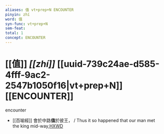 ```yaml
---
aliases: 值 vt+prep+N ENCOUNTER
pinyin: zhí
word: 值
syn-func: vt+prep+N
sem-feat: 
total: 1
concept: ENCOUNTER 
---
```

# [[值]] *[[zhí]]*  [[uuid-739c24ae-d585-4fff-9ac2-2547b1050f16|vt+prep+N]] [[ENCOUNTER]]
encounter
 - [[百喻經]] 會於中路**值**於彼王， / Thus it so happened that our man met the king mid-way,[HXWD](https://hxwd.org/textview.html?location=KR6b0066_T_003-0552c.74)